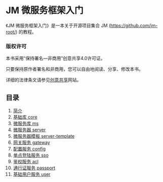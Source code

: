 # JM 微服务框架入门

《JM 微服务框架入门》是一本关于开源项目集合 JM (https://github.com/jm-root/) 的教程。

### 版权许可

本书采用“保持署名—非商用”创意共享4.0许可证。

只要保持原作者署名和非商用，您可以自由地阅读、分享、修改本书。

详细的法律条文请参见[创意共享](http://creativecommons.org/licenses/by-nc/4.0/)网站。

## 目录
1. [简介](./docs/intro)
1. [基础库 core](./docs/core)
1. [微服务库 ms](./docs/ms)
1. [微服务器 server](./docs/server)
1. [微服务器模板 server-template](./docs/server-template)
1. [网关服务 gateway](./docs/gateway)
1. [配置服务 config](./docs/config)
1. [单点登陆服务 sso](./docs/sso)
1. [鉴权服务 acl](./docs/acl)
1. [通行证服务 passport](./docs/passport)
1. [基础用户服务 user](./docs/user)
